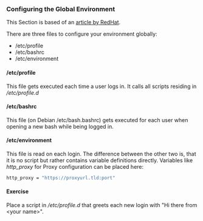 ### Configuring the Global Environment
This Section is based of an [article by RedHat](https://www.redhat.com/sysadmin/customize-user-environments).

There are three files to configure your environment globally: 

- /etc/profile
- /etc/bashrc
- /etc/environment

#### /etc/profile
This file gets executed each time a user logs in. It calls all scripts residing in */etc/profile.d*

#### /etc/bashrc
This file (on Debian /etc/bash.bashrc) gets executed for each user when opening a new bash while being logged in.

#### /etc/environment
This file is read on each login. The difference between the other two is, that it is no script but rather contains variable definitions directly.
Variables like *http_proxy* for Proxy configuration can be placed here:

~~~~ bash
http_proxy = "https://proxyurl.tld:port"
~~~~

#### Exercise
Place a script in */etc/profile.d* that greets each new login with "Hi there from \<your name\>".
